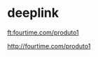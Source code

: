 # deeplink


<a href="ft:fourtime.com/produto1">ft:fourtime.com/produto1</a>

<a href="http://fourtime.com/produto1">http://fourtime.com/produto1</a>
